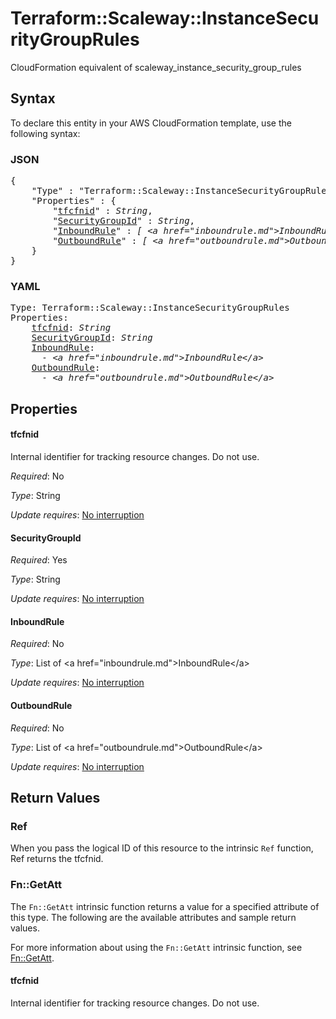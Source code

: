 # Terraform::Scaleway::InstanceSecurityGroupRules

CloudFormation equivalent of scaleway_instance_security_group_rules

## Syntax

To declare this entity in your AWS CloudFormation template, use the following syntax:

### JSON

<pre>
{
    "Type" : "Terraform::Scaleway::InstanceSecurityGroupRules",
    "Properties" : {
        "<a href="#tfcfnid" title="tfcfnid">tfcfnid</a>" : <i>String</i>,
        "<a href="#securitygroupid" title="SecurityGroupId">SecurityGroupId</a>" : <i>String</i>,
        "<a href="#inboundrule" title="InboundRule">InboundRule</a>" : <i>[ &lt;a href=&#34;inboundrule.md&#34;&gt;InboundRule&lt;/a&gt;, ... ]</i>,
        "<a href="#outboundrule" title="OutboundRule">OutboundRule</a>" : <i>[ &lt;a href=&#34;outboundrule.md&#34;&gt;OutboundRule&lt;/a&gt;, ... ]</i>
    }
}
</pre>

### YAML

<pre>
Type: Terraform::Scaleway::InstanceSecurityGroupRules
Properties:
    <a href="#tfcfnid" title="tfcfnid">tfcfnid</a>: <i>String</i>
    <a href="#securitygroupid" title="SecurityGroupId">SecurityGroupId</a>: <i>String</i>
    <a href="#inboundrule" title="InboundRule">InboundRule</a>: <i>
      - &lt;a href=&#34;inboundrule.md&#34;&gt;InboundRule&lt;/a&gt;</i>
    <a href="#outboundrule" title="OutboundRule">OutboundRule</a>: <i>
      - &lt;a href=&#34;outboundrule.md&#34;&gt;OutboundRule&lt;/a&gt;</i>
</pre>

## Properties

#### tfcfnid

Internal identifier for tracking resource changes. Do not use.

_Required_: No

_Type_: String

_Update requires_: [No interruption](https://docs.aws.amazon.com/AWSCloudFormation/latest/UserGuide/using-cfn-updating-stacks-update-behaviors.html#update-no-interrupt)

#### SecurityGroupId

_Required_: Yes

_Type_: String

_Update requires_: [No interruption](https://docs.aws.amazon.com/AWSCloudFormation/latest/UserGuide/using-cfn-updating-stacks-update-behaviors.html#update-no-interrupt)

#### InboundRule

_Required_: No

_Type_: List of &lt;a href=&#34;inboundrule.md&#34;&gt;InboundRule&lt;/a&gt;

_Update requires_: [No interruption](https://docs.aws.amazon.com/AWSCloudFormation/latest/UserGuide/using-cfn-updating-stacks-update-behaviors.html#update-no-interrupt)

#### OutboundRule

_Required_: No

_Type_: List of &lt;a href=&#34;outboundrule.md&#34;&gt;OutboundRule&lt;/a&gt;

_Update requires_: [No interruption](https://docs.aws.amazon.com/AWSCloudFormation/latest/UserGuide/using-cfn-updating-stacks-update-behaviors.html#update-no-interrupt)

## Return Values

### Ref

When you pass the logical ID of this resource to the intrinsic `Ref` function, Ref returns the tfcfnid.

### Fn::GetAtt

The `Fn::GetAtt` intrinsic function returns a value for a specified attribute of this type. The following are the available attributes and sample return values.

For more information about using the `Fn::GetAtt` intrinsic function, see [Fn::GetAtt](https://docs.aws.amazon.com/AWSCloudFormation/latest/UserGuide/intrinsic-function-reference-getatt.html).

#### tfcfnid

Internal identifier for tracking resource changes. Do not use.

